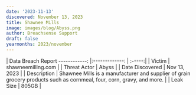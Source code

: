 ```yaml
---
date: '2023-11-13'
discovered: November 13, 2023
title: Shawnee Mills
image: images/blog/Abyss.png
author: Breachsense Support
draft: false
yearmonths: 2023/november
---
```



| Data Breach Report
------------:     |:-------------:    | :-----:|
| Victim      | shawneemilling.com      | 
| Threat Actor      | Abyss      | 
| Date Discovered      | Nov 13, 2023      | 
| Description      | Shawnee Mills is a manufacturer and supplier of grain grocery products such as cornmeal, four, corn, gravy, and more.      | 
| Leak Size      | 805GB      | 


